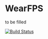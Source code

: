# WearFPS
to be filled

[![Build Status](https://travis-ci.com/moraleja39/WearFPS.svg?token=uFzPVQ4tpvysf3W188TZ&branch=mobile-ui)](https://travis-ci.com/moraleja39/WearFPS)
